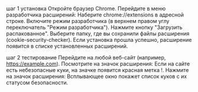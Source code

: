 шаг 1 установка
Откройте браузер Chrome.
Перейдите в меню разработчика расширений:
Наберите chrome://extensions в адресной строке.
Включите режим разработчика (в верхнем правом углу переключатель "Режим разработчика").
Нажмите кнопку "Загрузить распакованное".
Выберите папку, где вы сохранили файлы расширения (cookie-security-checker).
Если установка прошла успешно, расширение появится в списке установленных расширений.

шаг 2 тестирование
Перейдите на любой веб-сайт (например, https://example.com).
Посмотрите на значок расширения:
Если на сайте есть небезопасные куки, на значке появится красная метка !.
Нажмите на значок расширения:
Всплывающее окно покажет список куков с их статусом безопасности.
